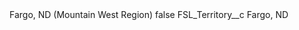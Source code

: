 <?xml version="1.0" encoding="UTF-8"?>
<CustomMetadata xmlns="http://soap.sforce.com/2006/04/metadata" xmlns:xsi="http://www.w3.org/2001/XMLSchema-instance" xmlns:xsd="http://www.w3.org/2001/XMLSchema">
    <label>Fargo, ND (Mountain West Region)</label>
    <protected>false</protected>
    <values>
        <field>FSL_Territory__c</field>
        <value xsi:type="xsd:string">Fargo, ND</value>
    </values>
</CustomMetadata>
